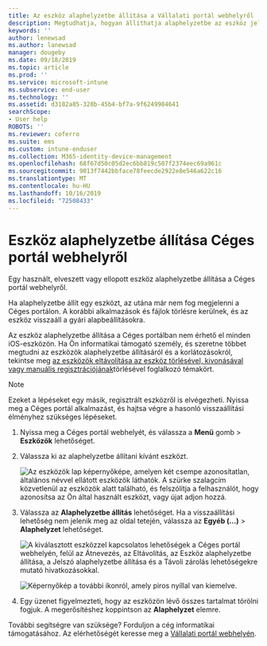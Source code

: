 ```yaml
---
title: Az eszköz alaphelyzetbe állítása a Vállalati portál webhelyről | Microsoft Docs
description: Megtudhatja, hogyan állíthatja alaphelyzetbe az eszköz jelszavát a Céges portál webhelyén.
keywords: ''
author: lenewsad
ms.author: lanewsad
manager: dougeby
ms.date: 09/18/2019
ms.topic: article
ms.prod: ''
ms.service: microsoft-intune
ms.subservice: end-user
ms.technology: ''
ms.assetid: d3182a85-328b-45b4-bf7a-9f6249984641
searchScope:
- User help
ROBOTS: ''
ms.reviewer: coferro
ms.suite: ems
ms.custom: intune-enduser
ms.collection: M365-identity-device-management
ms.openlocfilehash: 68f67d50c05d2ec6bb819c507f2374eec69a961c
ms.sourcegitcommit: 9013f7442bbface78feecde2922e8e546a622c16
ms.translationtype: MT
ms.contentlocale: hu-HU
ms.lasthandoff: 10/16/2019
ms.locfileid: "72508433"
---
```

# <a name="reset-device-from-company-portal-website"></a>Eszköz alaphelyzetbe állítása Céges portál webhelyről

Egy használt, elveszett vagy ellopott eszköz alaphelyzetbe állítása a Céges portál webhelyről.  

Ha alaphelyzetbe állít egy eszközt, az utána már nem fog megjelenni a Céges portálon. A korábbi alkalmazások és fájlok törlésre kerülnek, és az eszköz visszaáll a gyári alapbeállításokra. 

Az eszköz alaphelyzetbe állítása a Céges portálban nem érhető el minden iOS-eszközön. Ha Ön informatikai támogató személy, és szeretne többet megtudni az eszközök alaphelyzetbe állításáról és a korlátozásokról, tekintse meg [az eszközök eltávolítása az eszköz törlésével, kivonásával vagy manuális regisztrációjának](https://docs.microsoft.com/intune/devices-wipe)törlésével foglalkozó témakört.  

> [!Note]
> Ezeket a lépéseket egy másik, regisztrált eszközről is elvégezheti. Nyissa meg a Céges portál alkalmazást, és hajtsa végre a hasonló visszaállítási élményhez szükséges lépéseket. 

1. Nyissa meg a Céges portál webhelyét, és válassza a __Menü__ gomb > __Eszközök__ lehetőséget.  

2. Válassza ki az alaphelyzetbe állítani kívánt eszközt.

    ![Az eszközök lap képernyőképe, amelyen két csempe azonosítatlan, általános névvel ellátott eszközök láthatók. A szürke szalagcím közvetlenül az eszközök alatt található, és felszólítja a felhasználót, hogy azonosítsa az Ön által használt eszközt, vagy újat adjon hozzá.](./media/rename-reset-device-step2-1808.png)  

3. Válassza az **Alaphelyzetbe állítás** lehetőséget. Ha a visszaállítási lehetőség nem jelenik meg az oldal tetején, válassza az **Egyéb (…)**  > **Alaphelyzet** lehetőséget.  

     ![A kiválasztott eszközzel kapcsolatos lehetőségek a Céges portál webhelyén, felül az Átnevezés, az Eltávolítás, az Eszköz alaphelyzetbe állítása, a Jelszó alaphelyzetbe állítása és a Távoli zárolás lehetőségekre mutató hivatkozásokkal. ](./media/rename-reset-device-1808.png)  

    ![Képernyőkép a további ikonról, amely piros nyíllal van kiemelve.](./media/rename-reset-device-step3-more-1808.png)  

4. Egy üzenet figyelmezteti, hogy az eszközön lévő összes tartalmat törölni fogjuk. A megerősítéshez koppintson az **Alaphelyzet** elemre.  

További segítségre van szüksége? Forduljon a cég informatikai támogatásához. Az elérhetőségét keresse meg a [Vállalati portál webhelyén](https://go.microsoft.com/fwlink/?linkid=2010980).

